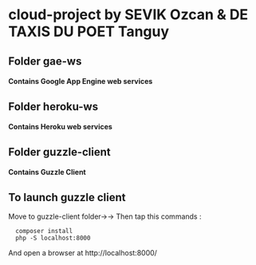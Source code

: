 # cloud-project by SEVIK Ozcan & DE TAXIS DU POET Tanguy

## Folder gae-ws
#### Contains Google App Engine web services

## Folder heroku-ws
#### Contains Heroku web services

## Folder guzzle-client
#### Contains Guzzle Client

## To launch guzzle client 

Move to guzzle-client folder→→
Then tap this commands :

```
  composer install
  php -S localhost:8000
```
And open a browser at http://localhost:8000/
